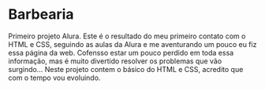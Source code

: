 # Barbearia
Primeiro projeto Alura.
Este é o resultado do meu primeiro contato com o HTML e CSS, seguindo as aulas da Alura e me aventurando um pouco eu fiz essa página da web.
Cofensso estar um pouco perdido em toda essa informação, mas é muito divertido resolver os problemas que vão surgindo...
Neste projeto contem o básico do HTML e CSS, acredito que com o tempo vou evoluindo.
